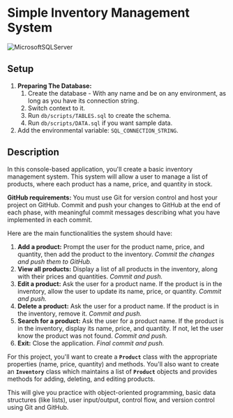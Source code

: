 # Simple Inventory Management System

![MicrosoftSQLServer](https://img.shields.io/badge/Microsoft%20SQL%20Server-CC2927?style=for-the-badge&logo=microsoft%20sql%20server&logoColor=white)

## Setup

1. **Preparing The Database:**
    1. Create the database - With any name and be on any environment,
       as long as you have its connection string.
    2. Switch context to it.
    3. Run `db/scripts/TABLES.sql` to create the schema.
    4. Run `db/scripts/DATA.sql` if you want sample data.
2. Add the environmental variable: `SQL_CONNECTION_STRING`.

## Description

In this console-based application, you'll create a basic inventory management system. This system will
allow a user to manage a list of products, where each product has a name, price, and quantity in stock.

**GitHub requirements:** You must use Git for version control and host your project on GitHub. Commit and push your
changes to GitHub at the end of each phase, with meaningful commit messages describing what you have implemented in each
commit.

Here are the main functionalities the system should have:

1. **Add a product:** Prompt the user for the product name, price, and quantity, then add the product to the inventory.
   *Commit the changes and push them to GitHub.*
2. **View all products:** Display a list of all products in the inventory, along with their prices and quantities.
   *Commit and push.*
3. **Edit a product:** Ask the user for a product name. If the product is in the inventory, allow the user to update its
   name, price, or quantity. *Commit and push.*
4. **Delete a product:** Ask the user for a product name. If the product is in the inventory, remove it. *Commit and
   push.*
5. **Search for a product:** Ask the user for a product name. If the product is in the inventory, display its name,
   price, and quantity. If not, let the user know the product was not found. *Commit and push.*
6. **Exit:** Close the application. *Final commit and push.*

For this project, you'll want to create a **`Product`** class with the appropriate properties (name, price, quantity)
and methods. You'll also want to create an **`Inventory`** class which maintains a list of **`Product`** objects and
provides methods for adding, deleting, and editing products.

This will give you practice with object-oriented programming, basic data structures (like lists), user input/output,
control flow, and version control using Git and GitHub.

